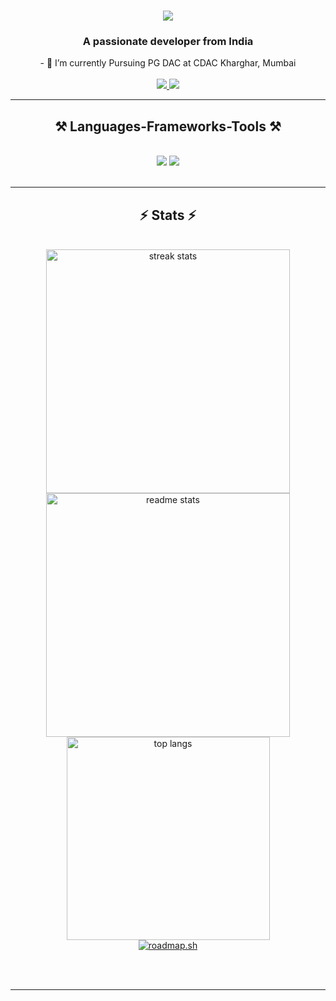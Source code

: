 <h1 align="center">
    <img src="https://readme-typing-svg.herokuapp.com/?font=Righteous&size=35&center=true&vCenter=true&width=500&height=70&duration=4000&lines=Hi+There!+👋;+I'm+Naresh+Lokhande!;" />
</h1>

<h3 align="center">A passionate developer from India</h3>

<!---<img src="https://repository-images.githubusercontent.com/588181932/e36ec678-7984-4cdd-8e4c-a3932772ff8e"/>--->

<div align="center">
  - 🌱 I’m currently Pursuing PG DAC at CDAC Kharghar, Mumbai
</div>
<br/>
<div align="center"> 
  <a href="mailto:nareshlokhande49@gmail.com">
    <img src="https://img.shields.io/badge/Gmail-333333?style=for-the-badge&logo=gmail&logoColor=red" />
  </a>
  <a href="https://www.linkedin.com/in/nareshlokhande/" target="_blank">
    <img src="https://img.shields.io/badge/LinkedIn-0077B5?style=for-the-badge&logo=linkedin&logoColor=white" target="_blank" />
  </a>
</div>

<hr/>
 
<h2 align="center">⚒️ Languages-Frameworks-Tools ⚒️</h2>
<br/>
<div align="center">
    <img src="https://skillicons.dev/icons?i=react,bootstrap,mui,html,css,vscode,github,figma,notion,git" />
    <img src="https://skillicons.dev/icons?i=nodejs,javascript,typescript,express,spring,mongodb,c,java,nextjs,mysql" /><br>
</div>

<br/>
<hr/>


<h2 align="center">⚡ Stats ⚡</h2>
<br>
<div align=center>
  <img width=390 src="https://github-readme-streak-stats-salesp07.vercel.app/?user=NareshLokhande&count_private=true&theme=react&border_radius=10" alt="streak stats"/>
  <img width=390 src="https://github-readme-stats-salesp07.vercel.app/api?username=NareshLokhande&count_private=true&show_icons=true&theme=react&rank_icon=github&border_radius=10" alt="readme stats" />
  <br/>
  <img width=325 align="center" src="https://github-readme-stats-salesp07.vercel.app/api/top-langs/?username=NareshLokhande&hide=HTML&langs_count=8&layout=compact&theme=react&border_radius=10&size_weight=0.5&count_weight=0.5&exclude_repo=github-readme-stats" alt="top langs" />
<br/>
  <a href="https://roadmap.sh"><img src="https://roadmap.sh/card/tall/66d28516553501e3c340d0a0?variant=dark" alt="roadmap.sh"/></a>
</div>

<br/><br/>

<hr/>

<br/>
